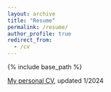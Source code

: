 ```yaml
---
layout: archive
title: "Resume"
permalink: /resume/
author_profile: true
redirect_from:
  - /cv
---
```


{% include base_path %}

[My personal CV](/files/julia_montgomery_resume.pdf), updated 1/2024
